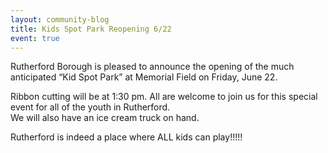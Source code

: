 ```yaml
---
layout: community-blog
title: Kids Spot Park Reopening 6/22
event: true
---
```


Rutherford Borough is pleased to announce the opening of the much anticipated “Kid Spot Park” at Memorial Field on Friday, June 22.

Ribbon cutting will be at 1:30 pm.  All are welcome to join us for this special event for all of the youth in Rutherford.  
We will also have an ice cream truck on hand. 

Rutherford is indeed a place where ALL kids can play!!!!!
